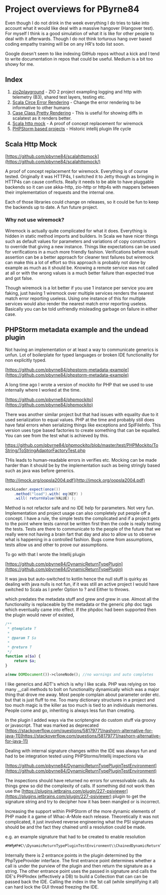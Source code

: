 # Project overviews for PByrne84

Even though I do not drink in the week everything I do tries to take into account what it would like deal with 
a massive hangover (Hangover test). For myself I think is a good simulation of what it is like for other people to deal with it
afterwards. Though I do not think torturous hang over based coding empathy training will be on any HR's todo list soon.

Google doesn't seem to like indexing GitHub repos without a kick and I tend to write documentation in repos that could
be useful. Medium is a bit too showy for me.

## Index
1. [zio2playground](Zio2Playgound.html) - ZIO 2 project exampling logging and http with telemetry (B3), shared test layers, testing etc.
2. [Scala Circe Error Rendering](#scala-circe-error-rendering) - Change the error rendering to be informative to other humans
3. [Case Class Pretty Rendering](#scala-case-class-prettification) - This is useful for showing diffs in scalatest as it renders better.
4. [Scala http mock](#scalahttpmock) - A proof of concept replacement for wiremock
3. [PHPStorm based projects](#PHPStorm-based-projects) - Historic intellij plugin life cycle




## <a name="scalahttpmock"> Scala Http Mock
[https://github.com/pbyrne84/scalahttpmock](https://github.com/pbyrne84/scalahttpmock/)

A proof of concept replacement for wiremock. Everything is of course tested. Originally it was HTTP4s, I switched it to Jetty though
as bringing in HTTP4s can cause conflicts. Really it needs to be able to have pluggable backends so it can use akka-http, zio-http or
http4s with mappers between their implementation of requests and the internal one.

Each of those libraries could change on releases, so it could be fun to keep the backends up to date. A fun future project.

### Why not use wiremock?
Wiremock is actually quite complicated for what it does. Everything is hidden in static method imports and builders. In Scala we have 
nicer things such as default values for parameters and variations of copy constructors to override that giving a new instance.
Things like expectations can be used for verifications in a much more friendly fashion. Verifications before result assertion can
be a better approach for cleaner test failures but wiremock can make this a lot of effort so this approach is probably not done by example as
much as it should be. Knowing a remote service was not called at all or with the wrong values is a much better failure than expected true and 
got false.

Though wiremock is a lot better if you use 1 instance per service you are faking, just having 1 wiremock over multiple services
renders the nearest match error reporting useless. Using one instance of this for multiple services would also render the nearest 
match error reporting useless. Basically you can be told unfriendly misleading garbage on failure in either case.

## <a name="PHPStorm-based-projects"> PHPStorm metadata example and the undead plugin

Not having an implementation or at least a way to communicate generics is unfun. Lot of boilerplate for typed languages or broken IDE
functionality for non explicitly typed. 

[https://github.com/pbyrne84/phpstorm-metadata-example](https://github.com/pbyrne84/phpstorm-metadata-example)

A long time ago I wrote a version of mockito for PHP that we used to use internally where I worked at the time.

[https://github.com/pbyrne84/phpmockito](https://github.com/pbyrne84/phpmockito)

There was another similar project but that had issues with equality due to it used serialization to equal values. PHP at the time
and probably still does have fatal errors when serializing things like exceptions and SplFileInfo. This version uses type based factories
to create something that can be equalled. You can see from the test what is achieved by this.

https://github.com/pbyrne84/phpmockito/blob/master/test/PHPMockito/ToString/ToStringAdaptorFactoryTest.php

THis leads to human-readable errors in verifies etc. Mocking can be made harder than it should be by the implementation such as being 
stringly based such as java was before generics.

[http://jmock.org/oopsla2004.pdf](http://jmock.org/oopsla2004.pdf)
```java
mockLoader.expect(once())
    .method("load").with( eq(KEY) )
    .will( returnValue(VALUE) );
```

Method is not refactor safe and no IDE help for parameters. Not very fun. Implementation and project usage can also completely put people 
off a concept. I have a rule, the simple tests the complicated and if a project gets to the point where tests cannot be written first
then the code is really testing the tests. Tests are there to communicate to the people of the future that we really were not
having a brain fart that day and also to allow us to observe what is happening in a controlled fashion. Bugs come from assumptions,
 tests allow us and other to prove our assumptions.

To go with that I wrote the Intellij plugin

[https://github.com/pbyrne84/DynamicReturnTypePlugin](https://github.com/pbyrne84/DynamicReturnTypePlugin)

It was java but auto-switched to kotlin hence the null stuff is quirky as dealing with java nulls is not fun, if it was
still an active project I would have switched to Scala as I prefer Option to ? and Either to throws.

which predates the metadata stuff and grew and grew in use. Almost all the functionality is replaceable by the metadata or 
the generic php doc tags which eventually came into effect. If the phpdoc had been supported then the plugin would never
of existed,

```php
/**
 * @template T
 *
 * @param T $a
 *
 * @return T
 */
function a($a) {
    return $a;
}

a(new DOMDocument())->cloneNode(); //no warnings and auto completes
```

I like generics and ADT's which is why I like scala. PHP was relying on too many __call methods to bolt on functionality
dynamically which was a major thing that drove me away. Most people complain about parameter order etc. but that is just fluff
to me. Too many dictionary structures in a project and too much magic is the killer as too much is tied to an individuals memories.
People come and go, inheriting is always less fun than creating.

In the plugin I added ways via the scriptengine do custom stuff via groovy or javascript. That was marked as deprecated
[https://stackoverflow.com/questions/58179771/nashorn-alternative-for-java-11](https://stackoverflow.com/questions/58179771/nashorn-alternative-for-java-11)

Dealing with internal signature changes within the IDE was always fun and had to be integration tested using PHPStorms/Intellij inspections via

[https://github.com/pbyrne84/DynamicReturnTypePluginTestEnvironment](https://github.com/pbyrne84/DynamicReturnTypePluginTestEnvironment)

The inspections should have returned no errors for unresolvable calls. As things grew so did the complexity of calls. If something did not work
then use the [https://plugins.jetbrains.com/plugin/227-psiviewer](https://plugins.jetbrains.com/plugin/227-psiviewer) plugin to get the 
signature string and try to decipher how it has been mangled or is incorrect.

Increasing the support within PHPStorm of the more dynamic elements of PHP made it a game of Whac-A-Mole each release.
Theoretically it was not complicated, it just involved reverse engineering what the PSI signatures should be and the fact they chained 
until a resolution could be made.

e.g. an example signature that had to be created to enable resolution 
```txt
#M#Ђ#P#C\\DynamicReturnTypePluginTestEnvironment\\ChainedDynamicReturnTypeTest.classBroker:getClassWithoutMask◮#K#C\\DynamicReturnTypePluginTestEnvironment\\TestClasses\\ServiceBroker.CLASS_NAME|?:getServiceWithoutMask◮#K#C\\DynamicReturnTypePluginTestEnvironment\\TestClasses\\TestService.CLASS_NAME|?
```

Internally there is 2 entrance points in the plugin determined by the PhpTypeProvider interface. The first entrance point determines 
whether a call is under the purview of the plugin and then return the signature as a string. The other entrance point uses the passed in 
signature and calls the IDE's PHPIndex (effectively a DB) to build a Collection<PhpNamedElement> that can can be passed back the IDE. Calling the index in the 1st call
(while simplifying it all) can hard lock the GUI thread freezing the IDE.
 